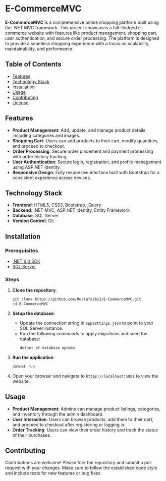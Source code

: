 # E-CommerceMVC

**E-CommerceMVC** is a comprehensive online shopping platform built using the .NET MVC framework. This project showcases a full-fledged e-commerce website with features like product management, shopping cart, user authentication, and secure order processing. The platform is designed to provide a seamless shopping experience with a focus on scalability, maintainability, and performance.

## Table of Contents

- [Features](#features)
- [Technology Stack](#technology-stack)
- [Installation](#installation)
- [Usage](#usage)
- [Contributing](#contributing)
- [License](#license)

## Features

- **Product Management**: Add, update, and manage product details including categories and images.
- **Shopping Cart**: Users can add products to their cart, modify quantities, and proceed to checkout.
- **Order Processing**: Secure order placement and payment processing with order history tracking.
- **User Authentication**: Secure login, registration, and profile management using ASP.NET Identity.
- **Responsive Design**: Fully responsive interface built with Bootstrap for a consistent experience across devices.

## Technology Stack

- **Frontend**: HTML5, CSS3, Bootstrap, jQuery
- **Backend**: .NET MVC, ASP.NET Identity, Entity Framework
- **Database**: SQL Server
- **Version Control**: Git

## Installation

### Prerequisites

- [.NET 6.0 SDK](https://dotnet.microsoft.com/download/dotnet/6.0)
- [SQL Server](https://www.microsoft.com/en-us/sql-server/sql-server-downloads)

### Steps

1. **Clone the repository**:
   ```bash
   git clone https://github.com/Mustafa2611/E-CommerceMVC.git
   cd E-CommerceMVC
   ```

2. **Setup the database**:
   - Update the connection string in `appsettings.json` to point to your SQL Server instance.
   - Run the following commands to apply migrations and seed the database:
     ```bash
     dotnet ef database update
     ```

3. **Run the application**:
   ```bash
   dotnet run
   ```

4. Open your browser and navigate to `https://localhost:5001` to view the website.

## Usage

- **Product Management**: Admins can manage product listings, categories, and inventory through the admin dashboard.
- **User Interaction**: Users can browse products, add them to their cart, and proceed to checkout after registering or logging in.
- **Order Tracking**: Users can view their order history and track the status of their purchases.

## Contributing

Contributions are welcome! Please fork the repository and submit a pull request with your changes. Make sure to follow the established code style and include tests for new features or bug fixes.

